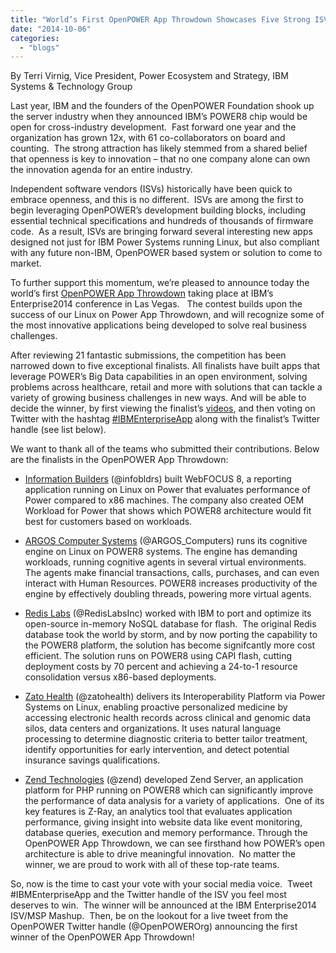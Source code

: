 ```yaml
---
title: "World’s First OpenPOWER App Throwdown Showcases Five Strong ISV Innovations"
date: "2014-10-06"
categories: 
  - "blogs"
---
```


By Terri Virnig, Vice President, Power Ecosystem and Strategy, IBM Systems & Technology Group

Last year, IBM and the founders of the OpenPOWER Foundation shook up the server industry when they announced IBM’s POWER8 chip would be open for cross-industry development.  Fast forward one year and the organization has grown 12x, with 61 co-collaborators on board and counting.  The strong attraction has likely stemmed from a shared belief that openness is key to innovation – that no one company alone can own the innovation agenda for an entire industry.

Independent software vendors (ISVs) historically have been quick to embrace openness, and this is no different.  ISVs are among the first to begin leveraging OpenPOWER’s development building blocks, including essential technical specifications and hundreds of thousands of firmware code.  As a result, ISVs are bringing forward several interesting new apps designed not just for IBM Power Systems running Linux, but also compliant with any future non-IBM, OpenPOWER based system or solution to come to market.

To further support this momentum, we’re pleased to announce today the world’s first [OpenPOWER App Throwdown](http://ibmappthrowdown.tumblr.com/tagged/ibmenterprise) taking place at IBM’s Enterprise2014 conference in Las Vegas.   The contest builds upon the success of our Linux on Power App Throwdown, and will recognize some of the most innovative applications being developed to solve real business challenges.

After reviewing 21 fantastic submissions, the competition has been narrowed down to five exceptional finalists. All finalists have built apps that leverage POWER’s Big Data capabilities in an open environment, solving problems across healthcare, retail and more with solutions that can tackle a variety of growing business challenges in new ways. And will be able to decide the winner, by first viewing the finalist’s [videos](http://ibmappthrowdown.tumblr.com/tagged/ibmenterprise), and then voting on Twitter with the hashtag [#IBMEnterpriseApp](https://twitter.com/hashtag/ibmenterpriseapp) along with the finalist’s Twitter handle (see list below).

We want to thank all of the teams who submitted their contributions. Below are the finalists in the OpenPOWER App Throwdown:

- [Information Builders](https://www.youtube.com/watch?v=MeLWH49p4dQ&feature=youtu.be) (@infobldrs) built WebFOCUS 8, a reporting application running on Linux on Power that evaluates performance of Power compared to x86 machines. The company also created OEM Workload for Power that shows which POWER8 architecture would fit best for customers based on workloads.  
      
    
- [ARGOS Computer Systems](https://www.youtube.com/watch?v=ijkX1OeJrvs&feature=youtu.be) (@ARGOS\_Computers) runs its cognitive engine on Linux on POWER8 systems. The engine has demanding workloads, running cognitive agents in several virtual environments.  The agents make financial transactions, calls, purchases, and can even interact with Human Resources. POWER8 increases productivity of the engine by effectively doubling threads, powering more virtual agents.  
      
    
- [Redis Labs](https://www.youtube.com/watch?v=Wh8cqzFpxCE&feature=youtu.be) (@RedisLabsInc) worked with IBM to port and optimize its open-source in-memory NoSQL database for flash.  The original Redis database took the world by storm, and by now porting the capability to the POWER8 platform, the solution has become signifcantly more cost efficient. The solution runs on POWER8 using CAPI flash, cutting deployment costs by 70 percent and achieving a 24-to-1 resource consolidation versus x86-based deployments.
- [Zato Health](https://www.youtube.com/watch?v=93IbgDbc5G0) (@zatohealth) delivers its Interoperability Platform via Power Systems on Linux, enabling proactive personalized medicine by accessing electronic health records across clinical and genomic data silos, data centers and organizations. It uses natural language processing to determine diagnostic criteria to better tailor treatment, identify opportunities for early intervention, and detect potential insurance savings qualifications.
- [Zend Technologies](https://www.youtube.com/watch?v=RmxAah-3cd8) (@zend) developed Zend Server, an application platform for PHP running on POWER8 which can significantly improve the performance of data analysis for a variety of applications.  One of its key features is Z-Ray, an analytics tool that evaluates application performance, giving insight into website data like event monitoring, database queries, execution and memory performance. Through the OpenPOWER App Throwdown, we can see firsthand how POWER’s open architecture is able to drive meaningful innovation.  No matter the winner, we are proud to work with all of these top-rate teams.

So, now is the time to cast your vote with your social media voice.  Tweet #IBMEnterpriseApp and the Twitter handle of the ISV you feel most deserves to win.  The winner will be announced at the IBM Enterprise2014 ISV/MSP Mashup.  Then, be on the lookout for a live tweet from the OpenPOWER Twitter handle (@OpenPOWEROrg) announcing the first winner of the OpenPOWER App Throwdown!
